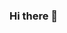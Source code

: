 ### Hi there 👋

<!--
**mehmettbaki/mehmettbaki** is a ✨ _special_ ✨ repository because its `README.md` (this file) appears on your GitHub profile.

Here are some ideas to get you started:

- 🔭 I’m currently working on ...
🌱 I’m currently learning backend technologies .net and nodejs
- 👯 I’m looking to collaborate on ...
-🤔 I’m looking for help with backend acrhitecture
💬 Ask me about anything 
📫 How to reach me: mehmetbaki123[at]gmail.com
- 😄 Pronouns: He/Him
- ⚡ Fun fact: I like playing games
-->
